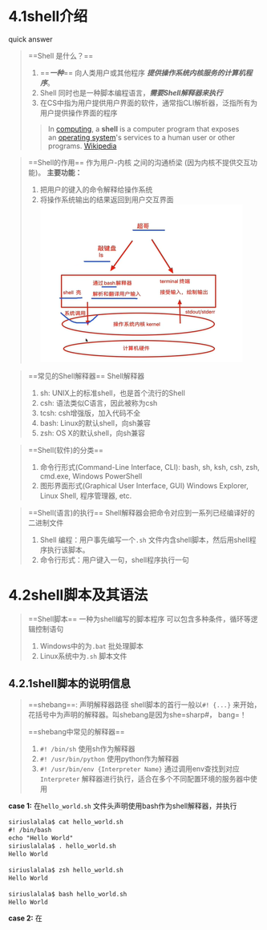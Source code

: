# 4.1shell介绍

quick answer
> ==Shell 是什么？==
> 1. ==***一种***== 向人类用户或其他程序 ***提供操作系统内核服务的计算机程序***。
> 2. Shell 同时也是一种脚本编程语言，***需要Shell解释器来执行***
> 3. 在CS中指为用户提供用户界面的软件，通常指CLI解析器，泛指所有为用户提供操作界面的程序
>> In [computing](https://en.wikipedia.org/wiki/Computing), a **shell** is a computer program that exposes an [operating system](https://en.wikipedia.org/wiki/Operating_system "Operating system")'s services to a human user or other programs. [Wikipedia](https://en.wikipedia.org/wiki/Shell_(computing))

> ==Shell的作用==
> 作为用户-内核 之间的沟通桥梁 (因为内核不提供交互功能)。
> **主要功能：**
> 1. 把用户的键入的命令解释给操作系统
> 2. 将操作系统输出的结果返回到用户交互界面
> ![](../assets/Pasted%20image%2020230824095531.png)

> ==常见的Shell解释器==
> Shell解释器
> 1. sh: UNIX上的标准shell，也是首个流行的Shell
> 2. csh: 语法类似C语言，因此被称为csh
> 3. tcsh: csh增强版，加入代码不全
> 4. bash: Linux的默认shell，向sh兼容
> 5. zsh: OS X的默认shell，向sh兼容


> ==Shell(软件)的分类==
> 1. 命令行形式(Command-Line Interface, CLI):
>    bash, sh, ksh, csh, zsh, cmd.exe, Windows PowerShell
> 2. 图形界面形式(Graphical User Interface, GUI)
>    Windows Explorer, Linux Shell, 程序管理器, etc.

> ==Shell(语言)的执行==
> Shell解释器会把命令对应到一系列已经编译好的二进制文件
> 1. Shell 编程：用户事先编写一个`.sh` 文件内含shell脚本，然后用shell程序执行该脚本。
> 2. 命令行形式：用户键入一句，shell程序执行一句


# 4.2shell脚本及其语法

> ==Shell脚本==
> 一种为shell编写的脚本程序
> 可以包含多种条件，循环等逻辑控制语句
> 1. Windows中的为`.bat` 批处理脚本
> 2. Linux系统中为`.sh` 脚本文件

## 4.2.1shell脚本的说明信息

>  ==shebang==: 声明解释器路径
>  shell脚本的首行一般以`#! {...}` 来开始，花括号中为声明的解释器。叫shebang是因为she=sharp#， bang=！
>  
>  ==shebang中常见的解释器==
>  1. `#! /bin/sh` 使用sh作为解释器
>  2. `#! /usr/bin/python` 使用python作为解释器
>  3. `#! /usr/bin/env {Interpreter Name}` 通过调用env查找到对应`Interpreter` 解释器进行执行，适合在多个不同配置环境的服务器中使用

**case 1:**  在`hello_world.sh` 文件头声明使用bash作为shell解释器，并执行
```shell
siriuslalala$ cat hello_world.sh
#! /bin/bash
echo "Hello World"
siriuslalala$ . hello_world.sh
Hello World

siriuslalala$ zsh hello_world.sh
Hello World

siriuslalala$ bash hello_world.sh
Hello World
```

**case 2:** 在